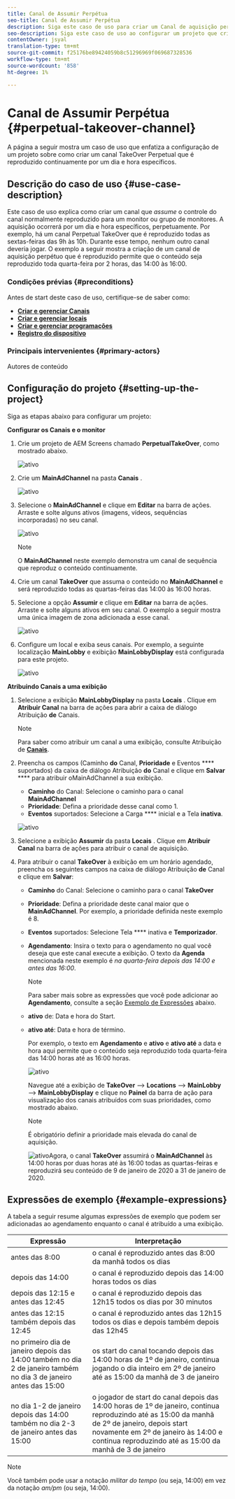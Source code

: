 ```yaml
---
title: Canal de Assumir Perpétua
seo-title: Canal de Assumir Perpétua
description: Siga este caso de uso para criar um Canal de aquisição perpétuo.
seo-description: Siga este caso de uso ao configurar um projeto que cria um canal de Retorno Perpétuo que é reproduzido para um dia e hora específicos continuamente.
contentOwner: jsyal
translation-type: tm+mt
source-git-commit: f25176be89424059b8c51296969f069687328536
workflow-type: tm+mt
source-wordcount: '858'
ht-degree: 1%

---
```



# Canal de Assumir Perpétua {#perpetual-takeover-channel}

A página a seguir mostra um caso de uso que enfatiza a configuração de um projeto sobre como criar um canal TakeOver Perpetual que é reproduzido continuamente por um dia e hora específicos.

## Descrição do caso de uso {#use-case-description}

Este caso de uso explica como criar um canal que *assume* o controle do canal normalmente reproduzido para um monitor ou grupo de monitores. A aquisição ocorrerá por um dia e hora específicos, perpetuamente.
Por exemplo, há um canal Perpetual TakeOver que é reproduzido todas as sextas-feiras das 9h às 10h. Durante esse tempo, nenhum outro canal deveria jogar. O exemplo a seguir mostra a criação de um canal de aquisição perpétuo que é reproduzido permite que o conteúdo seja reproduzido toda quarta-feira por 2 horas, das 14:00 às 16:00.

### Condições prévias {#preconditions}

Antes de start deste caso de uso, certifique-se de saber como:

* **[Criar e gerenciar Canais](managing-channels.md)**
* **[Criar e gerenciar locais](managing-locations.md)**
* **[Criar e gerenciar programações](managing-schedules.md)**
* **[Registro do dispositivo](device-registration.md)**

### Principais intervenientes {#primary-actors}

Autores de conteúdo

## Configuração do projeto {#setting-up-the-project}

Siga as etapas abaixo para configurar um projeto:

**Configurar os Canais e o monitor**

1. Crie um projeto de AEM Screens chamado **PerpetualTakeOver**, como mostrado abaixo.

   ![ativo](assets/p_usecase1.png)

1. Crie um **MainAdChannel** na pasta **Canais** .

   ![ativo](assets/p_usecase2.png)

1. Selecione o **MainAdChannel** e clique em **Editar** na barra de ações. Arraste e solte alguns ativos (imagens, vídeos, sequências incorporadas) no seu canal.

   ![ativo](assets/p_usecase3.png)


   >[!NOTE]
   >O **MainAdChannel** neste exemplo demonstra um canal de sequência que reproduz o conteúdo continuamente.

1. Crie um canal **TakeOver** que assuma o conteúdo no **MainAdChannel** e será reproduzido todas as quartas-feiras das 14:00 às 16:00 horas.

1. Selecione a opção **Assumir** e clique em **Editar** na barra de ações. Arraste e solte alguns ativos em seu canal. O exemplo a seguir mostra uma única imagem de zona adicionada a esse canal.

   ![ativo](assets/p_usecase4.png)

1. Configure um local e exiba seus canais. Por exemplo, a seguinte localização **MainLobby** e exibição **MainLobbyDisplay** está configurada para este projeto.

   ![ativo](assets/p_usecase5.png)

**Atribuindo Canais a uma exibição**

1. Selecione a exibição **MainLobbyDisplay** na pasta **Locais** . Clique em **Atribuir Canal** na barra de ações para abrir a caixa de diálogo Atribuição **de** Canais.

   >[!NOTE]
   >Para saber como atribuir um canal a uma exibição, consulte Atribuição de **[Canais](channel-assignment.md)**.

1. Preencha os campos (Caminho **do** Canal, **Prioridade** e Eventos **** suportados) da caixa de diálogo Atribuição **do** Canal e clique em **Salvar** **** para atribuir oMainAdChannel a sua exibição.

   * **Caminho** do Canal: Selecione o caminho para o canal **MainAdChannel**
   * **Prioridade**: Defina a prioridade desse canal como 1.
   * **Eventos** suportados: Selecione a Carga **** inicial e a Tela **inativa**.

   ![ativo](assets/p_usecase6.png)

1. Selecione a exibição **Assumir** da pasta **Locais** . Clique em **Atribuir Canal** na barra de ações para atribuir o canal de aquisição.

1. Para atribuir o canal **TakeOver** à exibição em um horário agendado, preencha os seguintes campos na caixa de diálogo Atribuição **de** Canal e clique em **Salvar**:

   * **Caminho** do Canal: Selecione o caminho para o canal **TakeOver**
   * **Prioridade**: Defina a prioridade deste canal maior que o **MainAdChannel**. Por exemplo, a prioridade definida neste exemplo é 8.
   * **Eventos** suportados: Selecione Tela **** inativa e **Temporizador**.
   * **Agendamento**: Insira o texto para o agendamento no qual você deseja que este canal execute a exibição. O texto da **Agenda** mencionada neste exemplo é *na quarta-feira depois das 14:00 e antes das 16:00*.

      >[!NOTE]
      >Para saber mais sobre as expressões que você pode adicionar ao **Agendamento**, consulte a seção [Exemplo de Expressões](#example-expressions) abaixo.
   * **ativo** de: Data e hora do Start.
   * **ativo até**: Data e hora de término.

      Por exemplo, o texto em **Agendamento** e **ativo** e **ativo até** a data e hora aqui permite que o conteúdo seja reproduzido toda quarta-feira das 14:00 horas até as 16:00 horas.


      ![ativo](assets/p_usecase7.png)

      Navegue até a exibição de **TakeOver** —> **Locations** —> **MainLobby** —> **MainLobbyDisplay** e clique no **Painel** da barra de ação para visualização dos canais atribuídos com suas prioridades, como mostrado abaixo.

      >[!NOTE]
      >É obrigatório definir a prioridade mais elevada do canal de aquisição.

      ![ativo](assets/p_usecase8.png)Agora, o canal **TakeOver** assumirá o **MainAdChannel** às 14:00 horas por duas horas até às 16:00 todas as quartas-feiras e reproduzirá seu conteúdo de 9 de janeiro de 2020 a 31 de janeiro de 2020.

## Expressões de exemplo {#example-expressions}

A tabela a seguir resume algumas expressões de exemplo que podem ser adicionadas ao agendamento enquanto o canal é atribuído a uma exibição.

| **Expressão** | **Interpretação** |
|---|---|
| antes das 8:00 | o canal é reproduzido antes das 8:00 da manhã todos os dias |
| depois das 14:00 | o canal é reproduzido depois das 14:00 horas todos os dias |
| depois das 12:15 e antes das 12:45 | o canal é reproduzido depois das 12h15 todos os dias por 30 minutos |
| antes das 12:15 também depois das 12:45 | o canal é reproduzido antes das 12h15 todos os dias e depois também depois das 12h45 |
| no primeiro dia de janeiro depois das 14:00 também no dia 2 de janeiro também no dia 3 de janeiro antes das 15:00 | os start do canal tocando depois das 14:00 horas de 1º de janeiro, continua jogando o dia inteiro em 2º de janeiro até as 15:00 da manhã de 3 de janeiro |
| no dia 1-2 de janeiro depois das 14:00 também no dia 2-3 de janeiro antes das 15:00 | o jogador de start do canal depois das 14:00 horas de 1º de janeiro, continua reproduzindo até as 15:00 da manhã de 2º de janeiro, depois start novamente em 2º de janeiro às 14:00 e continua reproduzindo até as 15:00 da manhã de 3 de janeiro |

>[!NOTE]
>
>Você também pode usar a notação _militar do tempo_ (ou seja, 14:00) em vez da notação *am/pm* (ou seja, 14:00).
